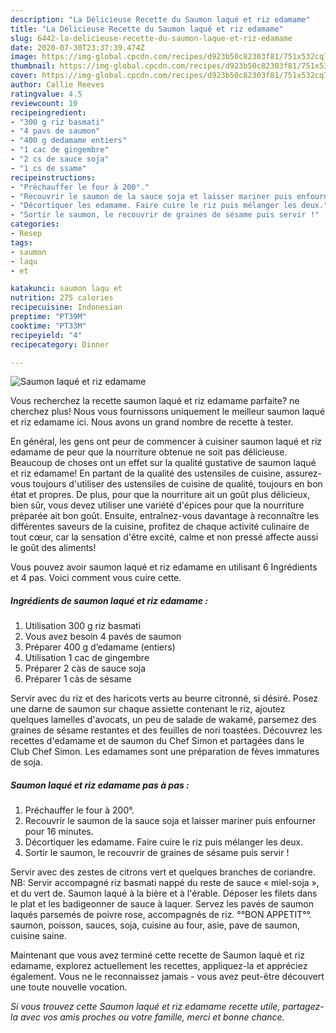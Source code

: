 ```yaml
---
description: "La Délicieuse Recette du Saumon laqué et riz edamame"
title: "La Délicieuse Recette du Saumon laqué et riz edamame"
slug: 6442-la-delicieuse-recette-du-saumon-laque-et-riz-edamame
date: 2020-07-30T23:37:39.474Z
image: https://img-global.cpcdn.com/recipes/d923b50c82303f81/751x532cq70/saumon-laque-et-riz-edamame-photo-principale-de-la-recette.jpg
thumbnail: https://img-global.cpcdn.com/recipes/d923b50c82303f81/751x532cq70/saumon-laque-et-riz-edamame-photo-principale-de-la-recette.jpg
cover: https://img-global.cpcdn.com/recipes/d923b50c82303f81/751x532cq70/saumon-laque-et-riz-edamame-photo-principale-de-la-recette.jpg
author: Callie Reeves
ratingvalue: 4.5
reviewcount: 10
recipeingredient:
- "300 g riz basmati"
- "4 pavs de saumon"
- "400 g dedamame entiers"
- "1 cac de gingembre"
- "2 cs de sauce soja"
- "1 cs de ssame"
recipeinstructions:
- "Préchauffer le four à 200°."
- "Recouvrir le saumon de la sauce soja et laisser mariner puis enfourner pour 16 minutes."
- "Décortiquer les edamame. Faire cuire le riz puis mélanger les deux."
- "Sortir le saumon, le recouvrir de graines de sésame puis servir !"
categories:
- Resep
tags:
- saumon
- laqu
- et

katakunci: saumon laqu et 
nutrition: 275 calories
recipecuisine: Indonesian
preptime: "PT39M"
cooktime: "PT33M"
recipeyield: "4"
recipecategory: Dinner

---
```



![Saumon laqué et riz edamame](https://img-global.cpcdn.com/recipes/d923b50c82303f81/751x532cq70/saumon-laque-et-riz-edamame-photo-principale-de-la-recette.jpg)

Vous recherchez la recette saumon laqué et riz edamame parfaite? ne cherchez plus! Nous vous fournissons uniquement le meilleur saumon laqué et riz edamame ici. Nous avons un grand nombre de recette à tester.

En général, les gens ont peur de commencer à cuisiner saumon laqué et riz edamame de peur que la nourriture obtenue ne soit pas délicieuse. Beaucoup de choses ont un effet sur la qualité gustative de saumon laqué et riz edamame! En partant de la qualité des ustensiles de cuisine, assurez-vous toujours d'utiliser des ustensiles de cuisine de qualité, toujours en bon état et propres. De plus, pour que la nourriture ait un goût plus délicieux, bien sûr, vous devez utiliser une variété d'épices pour que la nourriture préparée ait bon goût. Ensuite, entraînez-vous davantage à reconnaître les différentes saveurs de la cuisine, profitez de chaque activité culinaire de tout cœur, car la sensation d'être excité, calme et non pressé affecte aussi le goût des aliments!

<!--inarticleads1-->

Vous pouvez avoir saumon laqué et riz edamame en utilisant 6 Ingrédients et 4 pas. Voici comment vous cuire cette.

##### Ingrédients de saumon laqué et riz edamame :

1. Utilisation 300 g riz basmati
1. Vous avez besoin 4 pavés de saumon
1. Préparer 400 g d’edamame (entiers)
1. Utilisation 1 cac de gingembre
1. Préparer 2 càs de sauce soja
1. Préparer 1 càs de sésame


Servir avec du riz et des haricots verts au beurre citronné, si désiré. Posez une darne de saumon sur chaque assiette contenant le riz, ajoutez quelques lamelles d&#39;avocats, un peu de salade de wakamé, parsemez des graines de sésame restantes et des feuilles de nori toastées. Découvrez les recettes d&#39;edamame et de saumon du Chef Simon et partagées dans le Club Chef Simon. Les edamames sont une préparation de fèves immatures de soja. 

<!--inarticleads2-->

##### Saumon laqué et riz edamame pas à pas :

1. Préchauffer le four à 200°.
1. Recouvrir le saumon de la sauce soja et laisser mariner puis enfourner pour 16 minutes.
1. Décortiquer les edamame. Faire cuire le riz puis mélanger les deux.
1. Sortir le saumon, le recouvrir de graines de sésame puis servir !


Servir avec des zestes de citrons vert et quelques branches de coriandre. NB: Servir accompagné riz basmati nappé du reste de sauce « miel-soja », et du vert de. Saumon laqué à la bière et à l&#39;érable. Déposer les filets dans le plat et les badigeonner de sauce à laquer. Servez les pavés de saumon laqués parsemés de poivre rose, accompagnés de riz. °°BON APPETIT°°. saumon, poisson, sauces, soja, cuisine au four, asie, pave de saumon, cuisine saine. 

<!--inarticleads1-->

<p>
Maintenant que vous avez terminé cette recette de Saumon laqué et riz edamame, explorez actuellement les recettes, appliquez-la et appréciez également. Vous ne le reconnaissez jamais - vous avez peut-être découvert une toute nouvelle vocation.
</p>

<p>
<i>Si vous trouvez cette Saumon laqué et riz edamame recette utile, partagez-la avec vos amis proches ou votre famille, merci et bonne chance.</i>
</p>
